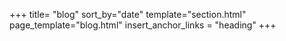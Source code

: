+++
title= "blog"
sort_by="date"
template="section.html"
page_template="blog.html"
insert_anchor_links = "heading"
+++
